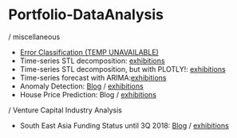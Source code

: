 # Portfolio-DataAnalysis
/ miscellaneous
- [Error Classification (TEMP UNAVAILABLE)]()
- Time-series STL decomposition: [exhibitions](http://nbviewer.jupyter.org/github/h3imdallr/Portfolio-DataAnalysis/blob/master/Anomaly_Detection/STL_decomposition_NABdata-statsmodelsfunc.ipynb)
- Time-series STL decomposition, but with PLOTLY!: [exhibitions](http://nbviewer.jupyter.org/github/h3imdallr/Portfolio-DataAnalysis/blob/master/Anomaly_Detection/STL_decomposition_PLOTLY-statsmodelsfunc.ipynb)
- Time-series forecast with ARIMA:[exhibitions](http://nbviewer.jupyter.org/github/h3imdallr/Portfolio-DataAnalysis/blob/master/TimeS_Analysis/timeseries_forecast.ipynb)
- Anomaly Detection:  [Blog](https://h3imdallr.github.io/data_science/2017/06/20/anomaly_detection.html) / [exhibitions](http://nbviewer.jupyter.org/github/h3imdallr/Portfolio-DataAnalysis/blob/master/Anomaly_Detection/anom_output.ipynb)
- House Price Prediction: Blog / [exhibitions](http://nbviewer.jupyter.org/github/h3imdallr/Fun-DataAnalysis/blob/master/Real_Estate/kaggle-houseprice/house_price_prediction.ipynb)  

/ Venture Capital Industry Analysis
- South East Asia Funding Status until 3Q 2018: [Blog](https://medium.com/@h3imdallr/investment-status-in-south-east-asia-2014-2018-3q-d68802ff07b3) / [exhibitions](https://nbviewer.jupyter.org/github/h3imdallr/Fun-DataAnalysis/blob/master/VentureCapital/sea_funding_analysis_20183Q_cp.ipynb)
